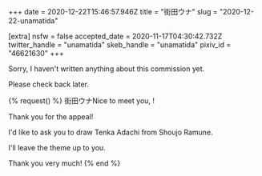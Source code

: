 +++
date = 2020-12-22T15:46:57.946Z
title = "街田ウナ"
slug = "2020-12-22-unamatida"

[extra]
nsfw = false
accepted_date = 2020-11-17T04:30:42.732Z
twitter_handle = "unamatida"
skeb_handle = "unamatida"
pixiv_id = "46621630"
+++

Sorry, I haven't written anything about this commission yet.

Please check back later.

{% request() %}
街田ウナNice to meet you, <TODO>!

Thank you for the appeal!

I'd like to ask you to draw Tenka Adachi from Shoujo Ramune.

I'll leave the theme up to you.

Thank you very much!
{% end %}
